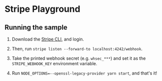 # Stripe Playground

## Running the sample

1. Download the [Stripe CLI](https://stripe.com/docs/stripe-cli), and login.

2. Then, run `stripe listen --forward-to localhost:4242/webhook`.

3. Take the printed webhook secret (e.g. `whsec_***`) and set it as the `STRIPE_WEBHOOK_KEY` environment variable.

4. Run `NODE_OPTIONS=--openssl-legacy-provider yarn start`, and that's it!
